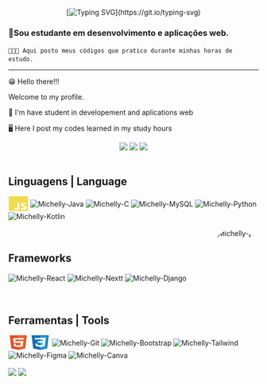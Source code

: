 <div align="center">
    
[![Typing SVG](https://readme-typing-svg.herokuapp.com?font=nunito&color=E0AAFF&background=FFFFFF00&center=true&multiline=true&width=500&height=60&lines=Ol%C3%A1+voc%C3%AA+%3C3;Seja+bem-vind%40+ao+meu+perfil!)](https://git.io/typing-svg)
</div>   

<div>
    
### 🚀Sou estudante em desenvolvimento e aplicações web.
`👩🏽‍💻 Aqui posto meus códigos que pratico durante minhas horas de estudo.`

<hr>

😁 Hello there!!!

Welcome to my profile.

📙 I'm have student in developement and aplications web

🖥️ Here I post my codes learned in my study hours

</div>
<div align="center">
   <img height="180em" src="https://github-readme-stats.vercel.app/api/top-langs/?username=michellynonatto&layout=compact&langs_count=7&theme=synthwave&hide=jupyter+notebook"/>
  <img height="180em" src="https://github-readme-streak-stats.herokuapp.com/?user=michellynonatto&theme=synthwave&hide_border=false">
  <img height="180em" src="https://github-readme-stats.vercel.app/api?username=michellynonatto&show_icons=true&theme=synthwave&include_all_commits=true"/>
  </a>
</div>

</div>
<div style="display: inline_block"><br>
  <h2>Linguagens | Language</h2>
  <img align="center" title="JavaScript" alt="Michelly-JavaScript" height="30" width="40" src="https://raw.githubusercontent.com/devicons/devicon/master/icons/javascript/javascript-plain.svg">
  <img align="center" title="Java" alt="Michelly-Java" height="30" width="40" src="https://cdn.jsdelivr.net/gh/devicons/devicon/icons/java/java-original.svg" />
  <img align="center" title="C" alt="Michelly-C" height="30" width="40" src="https://cdn.jsdelivr.net/gh/devicons/devicon/icons/c/c-original.svg" />
  <img align="center" title="MySQL" alt="Michelly-MySQL" height="30" width="40" src="https://cdn.jsdelivr.net/gh/devicons/devicon/icons/mysql/mysql-original.svg" />
  <img  align="center" title="Python" alt="Michelly-Python" height="30" width="40" src="https://cdn.jsdelivr.net/gh/devicons/devicon/icons/python/python-original.svg" />
    <img align="center" title="Kotlin" alt="Michelly-Kotlin" height="30" width="40" src="https://cdn.jsdelivr.net/gh/devicons/devicon/icons/kotlin/kotlin-original.svg" />
  </div>
<!-- <img align="right" alt="Michelly-card" style="border-radius:50px;" src="https://komarev.com/ghpvc/?username=michellynonatto&label=Visualizações&color=blueviolet&style=flat-square">   -->
<br>
<img align="right" alt="Michelly-pic" height="180" style="border-radius:50px;" src="https://github.com/MichellyNonatto/MichellyNonatto/assets/101263547/2ae0be79-3055-4b81-ad3c-7d3cf3ffe072">


<div styele="display:inline_block;"><br>
    <h2>Frameworks</h2>
   <img align="center" title="React" alt="Michelly-React" height="30" width="40" src="https://cdn.jsdelivr.net/gh/devicons/devicon/icons/react/react-original.svg" />
    <img align="center" title="Next" alt="Michelly-Nextt" height="30" width="40" src="https://cdn.jsdelivr.net/gh/devicons/devicon/icons/nextjs/nextjs-original.svg" />
  <img  align="center" title="Django" alt="Michelly-Django" height="30" width="40" src="https://cdn.jsdelivr.net/gh/devicons/devicon/icons/django/django-plain.svg" />
 </div>
 <br>
  <div styele="display:inline_block;"><br>
    <h2>Ferramentas | Tools</h2>
    <img align="center" title="HTML" alt="Michelly-HTML" height="30" width="40" src="https://raw.githubusercontent.com/devicons/devicon/master/icons/html5/html5-original.svg">
  <img align="center" title="CSS" alt="Michelly-CSS" height="30" width="40" src="https://raw.githubusercontent.com/devicons/devicon/master/icons/css3/css3-original.svg">
  <img align="center" title="Git" alt="Michelly-Git" height="30" width="40" src="https://cdn.jsdelivr.net/gh/devicons/devicon/icons/git/git-original.svg" />
  <img align="center" title="Bootstrap" alt="Michelly-Bootstrap" height="30" width="40" src="https://cdn.jsdelivr.net/gh/devicons/devicon/icons/bootstrap/bootstrap-original.svg" />
   <img align="center" title="Tailwind" alt="Michelly-Tailwind" height="30" width="40" src="https://cdn.jsdelivr.net/gh/devicons/devicon@latest/icons/tailwindcss/tailwindcss-original.svg" />
  <img align="center" title="Figma" alt="Michelly-Figma" height="30" width="40" src="https://cdn.jsdelivr.net/gh/devicons/devicon/icons/figma/figma-original.svg" />
  <img align="center" title="Canva" alt="Michelly-Canva" height="30" width="40" src="https://cdn.jsdelivr.net/gh/devicons/devicon/icons/canva/canva-original.svg" />
 </div>
  <br>
<div> 
  <a href = "mailto:smartnovo01@gmail.com"><img src="https://img.shields.io/badge/-Gmail-%23333?style=for-the-badge&logo=gmail&logoColor=white" ></a>
  <a href="https://www.linkedin.com/in/michelly-victoria-nonato-coelho-a39620204/" target="_blank"><img src="https://img.shields.io/badge/-LinkedIn-%230077B5?style=for-the-badge&logo=linkedin&logoColor=white"></a> 
</div>


